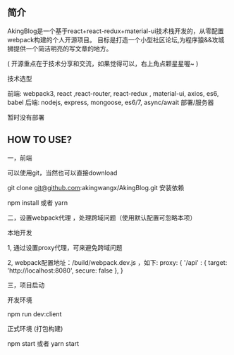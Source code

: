 ## 简介

AkingBlog是一个基于react+react-redux+material-ui技术栈开发的，从零配置webpack构建的个人开源项目。
目标是打造一个小型社区论坛,为程序猿&&攻城狮提供一个简洁明亮的写文章的地方。


( 开源重点在于技术分享和交流，如果觉得可以，右上角点颗星星喔~ )

技术选型

前端:
webpack3, react ,react-router,  react-redux , material-ui, axios, es6, babel
后端:
nodejs, express, mongoose, es6/7,  async/await
部署/服务器

暂时没有部署


## HOW TO USE?

一，前端


可以使用git，当然也可以直接download

git clone git@github.com:akingwangx/AkingBlog.git
安装依赖

 npm install 或者 yarn



二，设置webpack代理 ，处理跨域问题（使用默认配置可忽略本项）

本地开发 

1, 通过设置proxy代理，可来避免跨域问题 

2, webpack配置地址：/build/webpack.dev.js ，如下:
proxy: {
       '/api' : {
         target: 'http://localhost:8080',
         secure: false
       },
      }  

三，项目启动

开发环境

npm run dev:client

正式环境 (打包构建)

npm start 或者 yarn start  

